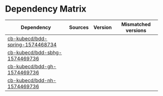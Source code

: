 # Dependency Matrix

Dependency | Sources | Version | Mismatched versions
---------- | ------- | ------- | -------------------
[cb-kubecd/bdd-spring-1574468734](https://github.com/cb-kubecd/bdd-spring-1574468734.git) |  | []() | 
[cb-kubecd/bdd-sbhg-1574469736](https://github.com/cb-kubecd/bdd-sbhg-1574469736.git) |  | []() | 
[cb-kubecd/bdd-gh-1574469736](https://github.com/cb-kubecd/bdd-gh-1574469736.git) |  | []() | 
[cb-kubecd/bdd-nh-1574469736](https://github.com/cb-kubecd/bdd-nh-1574469736.git) |  | []() | 
